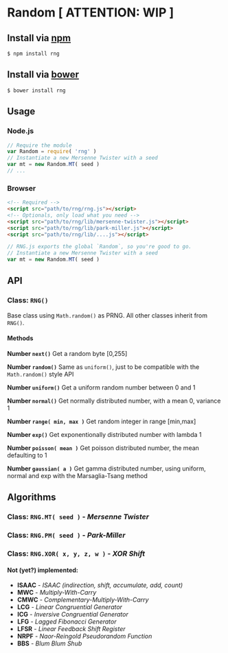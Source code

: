 # Random [ ATTENTION: WIP ]


## Install via [npm](https://npmjs.org/)

```shell
$ npm install rng
```


## Install via [bower](http://twitter.github.com/bower/)

```shell
$ bower install rng
```


## Usage

### Node.js

```javascript
// Require the module
var Random = require( 'rng' )
// Instantiate a new Mersenne Twister with a seed
var mt = new Random.MT( seed )
// ...
```


### Browser

```html
<!-- Required -->
<script src="path/to/rng/rng.js"></script>
<!-- Optionals, only load what you need -->
<script src="path/to/rng/lib/mersenne-twister.js"></script>
<script src="path/to/rng/lib/park-miller.js"></script>
<script src="path/to/rng/lib/....js"></script>
```

```javascript
// RNG.js exports the global `Random`, so you're good to go.
// Instantiate a new Mersenne Twister with a seed
var mt = new Random.MT( seed )
```


## API

### Class: `RNG()`
Base class using `Math.random()` as PRNG.
All other classes inherit from `RNG()`.

#### Methods

**Number `next()`**
Get a random byte [0,255]

**Number `random()`**
Same as `uniform()`, just to be compatible with the `Math.random()` style API

**Number `uniform()`**
Get a uniform random number between 0 and 1

**Number `normal()`**
Get normally distributed number, with a mean 0, variance 1

**Number `range( min, max )`**
Get random integer in range [min,max]

**Number `exp()`**
Get exponentionally distributed number with lambda 1

**Number `poisson( mean )`**
Get poisson distributed number, the mean defaulting to 1

**Number `gaussian( a )`**
Get gamma distributed number, using uniform, normal and exp with the Marsaglia-Tsang method


## Algorithms

### Class: `RNG.MT( seed )` - *Mersenne Twister*
### Class: `RNG.PM( seed )` - *Park-Miller*
### Class: `RNG.XOR( x, y, z, w )` - *XOR Shift*


#### Not (yet?) implemented:

- **ISAAC** - *ISAAC (indirection, shift, accumulate, add, count)*
- **MWC** - *Multiply-With-Carry*
- **CMWC** - *Complementary-Multiply-With-Carry*
- **LCG** - *Linear Congruential Generator*
- **ICG** - *Inversive Congruential Generator*
- **LFG** - *Lagged Fibonacci Generator*
- **LFSR** - *Linear Feedback Shift Register*
- **NRPF** - *Naor-Reingold Pseudorandom Function*
- **BBS** - *Blum Blum Shub*
